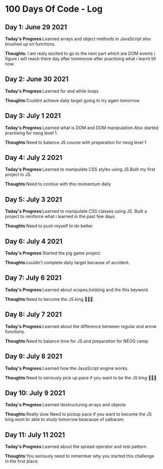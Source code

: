 # 100 Days Of Code - Log

<!-- ##### (delete me or comment me out)

**Today's Progress**: Fixed CSS, worked on canvas functionality for the app.

**Thoughts:** I really struggled with CSS, but, overall, I feel like I am slowly getting better at it. Canvas is still new for me, but I managed to figure out some basic functionality.

**Link to work:** [Calculator App](http://www.example.com)

### Day 0: February 30, 2016 (Example 2)
##### (delete me or comment me out)

**Today's Progress**: Fixed CSS, worked on canvas functionality for the app.

**Thoughts**: I really struggled with CSS, but, overall, I feel like I am slowly getting better at it. Canvas is still new for me, but I managed to figure out some basic functionality.

**Link(s) to work**: [Calculator App](http://www.example.com)


### Day 1: June 27, Monday

**Today's Progress**: I've gone through many exercises on FreeCodeCamp.

**Thoughts** I've recently started coding, and it's a great feeling when I finally solve an algorithm challenge after a lot of attempts and hours spent.

**Link(s) to work**
1. [Find the Longest Word in a String](https://www.freecodecamp.com/challenges/find-the-longest-word-in-a-string)
2. [Title Case a Sentence](https://www.freecodecamp.com/challenges/title-case-a-sentence) -->

## Day 1: June 29 2021

**Today's Progress**:Learned arrays and object methods in JavaScript also brushed up on functions.

**Thoughts**: I am realy excited to go to the next part which are DOM events i figure i will reach there day after tommorow after practising what i learnt till now.



## Day 2: June 30 2021

**Today's Progress**:Learned for and while loops 

**Thoughts**:Couldnt achieve daily target going to try again tomorrow



## Day 3: July 1 2021

**Today's Progress**:Learned what is DOM and DOM manipulation.Also started practising for neog level 1.

**Thoughts**:Need to balance JS course with preparation for neog level 1



## Day 4: July 2 2021

**Today's Progress**:Learned to manipulate CSS styles using JS.Bulit my first project in JS.

**Thoughts**:Need to contiue with this momentum daily


## Day 5: July 3 2021

**Today's Progress**:Learned to manipulate CSS classes using JS. Built a project to reinforce what i learned in the past few days.

**Thoughts**:Need to push myself to do better.



## Day 6: July 4 2021

**Today's Progress**:Started the pig game project.

**Thoughts**:couldn't complete daily target because of accident.


## Day 7: July 6 2021

**Today's Progress**:Learned about scopes,hoisting and the this keyword.

**Thoughts**:Need to become the JS king 👑👑👑.


## Day 8: July 7 2021

**Today's Progress**:Learned about the difference between regular and arrow functions.

**Thoughts**:Need to balance time for JS and preparation for NEOG camp.


## Day 9: July 8 2021

**Today's Progress**:Learned how the JavaScript engine works.

**Thoughts**:Need to seriously pick up pace if you want to be the JS king 👑👑👑


## Day 10: July 9 2021

**Today's Progress**:Learned destructuring arrays and objects

**Thoughts**:Really slow Need to pickup pace if you want to become the JS king.wont br able to study tomorrow beacause of salkaram.


## Day 11: July 11 2021

**Today's Progress**:Learned about the spread operator and rest pattern.

**Thoughts**:You seriously need to remember why you started this challenge in the first place.

